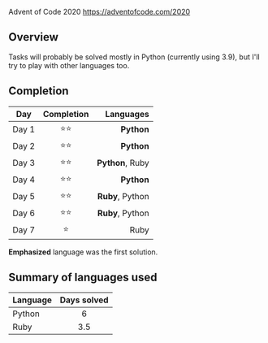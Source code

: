 Advent of Code 2020
https://adventofcode.com/2020

## Overview
Tasks will probably be solved mostly in Python (currently using 3.9), but I'll try to play with other languages too.

## Completion
| Day   | Completion | Languages |
|-------|:----------:|----------:|
| Day 1 | ⭐⭐ | **Python** |
| Day 2 | ⭐⭐ | **Python** |
| Day 3 | ⭐⭐ | **Python**, Ruby |
| Day 4 | ⭐⭐ | **Python** |
| Day 5 | ⭐⭐ | **Ruby**, Python |
| Day 6 | ⭐⭐ | **Ruby**, Python |
| Day 7 | ⭐   | Ruby |

**Emphasized** language was the first solution.

## Summary of languages used
| Language | Days solved |
|----------|:-----------:|
| Python   | 6 |
| Ruby     | 3.5 |
